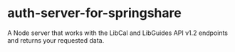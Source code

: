 # auth-server-for-springshare
A Node server that works with the LibCal and LibGuides API v1.2 endpoints and returns your requested data.

